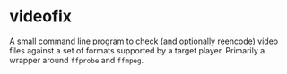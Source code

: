 # videofix
A small command line program to check (and optionally reencode) video files against a set of formats supported by a target player. Primarily a wrapper around `ffprobe` and `ffmpeg`.
